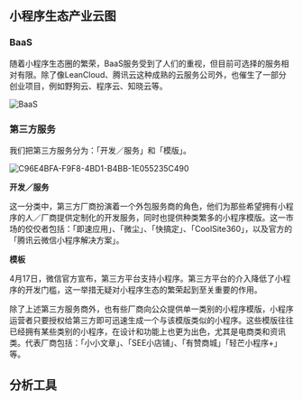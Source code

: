 ## 小程序生态产业云图

### BaaS
随着小程序生态圈的繁荣，BaaS服务受到了人们的重视，但目前可选择的服务相对有限。除了像LeanCloud、腾讯云这种成熟的云服务公司外，也催生了一部分创业项目，例如野狗云、程序云、知晓云等。

![BaaS](/Users/carlosxiao/code/github/miniprogram/assets/images/E30E06B3-E198-4FC2-A13B-FAF501B2A1D2.png)



### 第三方服务

我们把第三方服务分为：「开发／服务」和「模版」。

![C96E4BFA-F9F8-4BD1-B4BB-1E055235C490](/Users/carlosxiao/code/github/miniprogram/assets/images/C96E4BFA-F9F8-4BD1-B4BB-1E055235C490.png)

**开发／服务**

这一分类中，第三方厂商扮演着一个外包服务商的角色，他们为那些希望拥有小程序的人／厂商提供定制化的开发服务，同时也提供种类繁多的小程序模版。这一市场的佼佼者包括：「即速应用」、「微尘」、「快搞定」、「CoolSite360」，以及官方的「腾讯云微信小程序解决方案」。

**模板**

4月17日，微信官方宣布，第三方平台支持小程序。第三方平台的介入降低了小程序的开发门槛，这一举措无疑对小程序生态的繁荣起到至关重要的作用。

除了上述第三方服务商外，也有些厂商向公众提供单一类别的小程序模版，小程序运营者只要授权给第三方即可迅速生成一个与该模版类似的小程序。这些模版往往已经拥有某些类别的小程序，在设计和功能上也更为出色，尤其是电商类和资讯类。代表厂商包括：「小小文章」、「SEE小店铺」、「有赞商城」「轻芒小程序+」等。

## 分析工具

